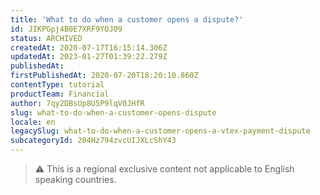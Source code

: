 ```yaml
---
title: 'What to do when a customer opens a dispute?'
id: JIKPGpj4B0E7XRF9YOJ09
status: ARCHIVED
createdAt: 2020-07-17T16:15:14.306Z
updatedAt: 2023-01-27T01:39:22.279Z
publishedAt: 
firstPublishedAt: 2020-07-20T18:20:10.860Z
contentType: tutorial
productTeam: Financial
author: 7qy2DBsUp8U5P9lqV0JHfR
slug: what-to-do-when-a-customer-opens-dispute
locale: en
legacySlug: what-to-do-when-a-customer-opens-a-vtex-payment-dispute
subcategoryId: 204Hz794zvcUIJXLcShY43
---
```


>⚠️ This is a regional exclusive content not applicable to English speaking countries.
